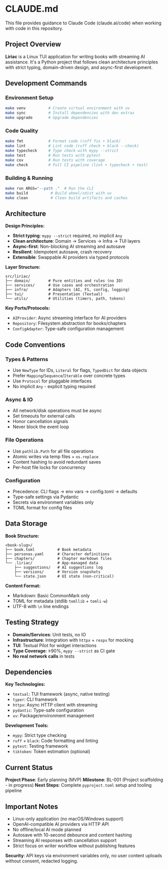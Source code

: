 # CLAUDE.md

This file provides guidance to Claude Code (claude.ai/code) when working with code in this repository.

## Project Overview

**Liriac** is a Linux TUI application for writing books with streaming AI assistance. It's a Python project that follows clean architecture principles with strict typing, domain-driven design, and async-first development.

## Development Commands

### Environment Setup
```bash
make venv          # Create virtual environment with uv
make sync          # Install dependencies with dev extras
make upgrade       # Upgrade dependencies
```

### Code Quality
```bash
make fmt           # Format code (ruff fix + black)
make lint          # Lint code (ruff check + black --check)
make typecheck     # Type check with mypy --strict
make test          # Run tests with pytest
make cov           # Run tests with coverage
make check         # Full CI pipeline (lint + typecheck + test)
```

### Building & Running
```bash
make run ARGS="--path ."  # Run the CLI
make build          # Build wheel/sdist with uv
make clean          # Clean build artifacts and caches
```

## Architecture

**Design Principles:**
- **Strict typing**: `mypy --strict` required, no implicit `Any`
- **Clean architecture**: Domain → Services → Infra → TUI layers
- **Async-first**: Non-blocking AI streaming and autosave
- **Resilient**: Idempotent autosave, crash recovery
- **Extensible**: Swappable AI providers via typed protocols

**Layer Structure:**
```
src/liriac/
├── domain/        # Pure entities and rules (no IO)
├── services/      # Use cases and orchestration
├── infra/         # Adapters (AI, FS, config, logging)
├── tui/           # Presentation (Textual)
└── utils/         # Utilities (timers, path, tokens)
```

**Key Ports/Protocols:**
- `AIProvider`: Async streaming interface for AI providers
- `Repository`: Filesystem abstraction for books/chapters
- `ConfigAdapter`: Type-safe configuration management

## Code Conventions

### Types & Patterns
- Use `NewType` for IDs, `Literal` for flags, `TypedDict` for data objects
- Prefer `Mapping`/`Sequence`/`Iterable` over concrete types
- Use `Protocol` for pluggable interfaces
- No implicit `Any` - explicit typing required

### Async & IO
- All network/disk operations must be async
- Set timeouts for external calls
- Honor cancellation signals
- Never block the event loop

### File Operations
- Use `pathlib.Path` for all file operations
- Atomic writes via temp files + `os.replace`
- Content hashing to avoid redundant saves
- Per-host file locks for concurrency

### Configuration
- Precedence: CLI flags → env vars → config.toml → defaults
- Type-safe settings via Pydantic
- Secrets via environment variables only
- TOML format for config files

## Data Storage

**Book Structure:**
```
<book-slug>/
├── book.toml          # Book metadata
├── personas.yaml      # Character definitions
├── chapters/          # Chapter markdown files
└── .liriac/           # App-managed data
    ├── suggestions/   # AI suggestions log
    ├── versions/      # Version snapshots
    └── state.json     # UI state (non-critical)
```

**Content Format:**
- Markdown: Basic CommonMark only
- TOML for metadata (stdlib `tomllib` + `tomli-w`)
- UTF-8 with `\n` line endings

## Testing Strategy

- **Domain/Services**: Unit tests, no IO
- **Infrastructure**: Integration with `httpx` + `respx` for mocking
- **TUI**: Textual Pilot for widget interactions
- **Type Coverage**: ≥90%, `mypy --strict` as CI gate
- **No real network calls** in tests

## Dependencies

**Key Technologies:**
- `textual`: TUI framework (async, native testing)
- `typer`: CLI framework
- `httpx`: Async HTTP client with streaming
- `pydantic`: Type-safe configuration
- `uv`: Package/environment management

**Development Tools:**
- `mypy`: Strict type checking
- `ruff` + `black`: Code formatting and linting
- `pytest`: Testing framework
- `tiktoken`: Token estimation (optional)

## Current Status

**Project Phase**: Early planning (MVP)
**Milestone**: BL-001 (Project scaffolding - in progress)
**Next Steps**: Complete `pyproject.toml` setup and tooling pipeline

## Important Notes

- Linux-only application (no macOS/Windows support)
- OpenAI-compatible AI providers via HTTP API
- No offline/local AI mode planned
- Autosave with 10-second debounce and content hashing
- Streaming AI responses with cancellation support
- Strict focus on writer workflow without publishing features

**Security**: API keys via environment variables only, no user content uploads without consent, redacted logging.